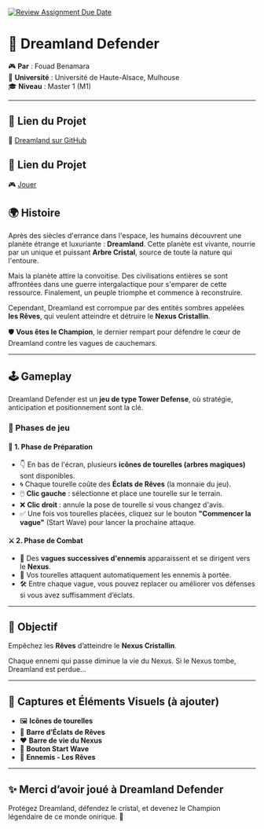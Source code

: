 [![Review Assignment Due Date](https://classroom.github.com/assets/deadline-readme-button-22041afd0340ce965d47ae6ef1cefeee28c7c493a6346c4f15d667ab976d596c.svg)](https://classroom.github.com/a/tcwhlYLU)

# 🌌 Dreamland Defender

🎮 **Par** : Fouad Benamara  
🏫 **Université** : Université de Haute-Alsace, Mulhouse  
🎓 **Niveau** : Master 1 (M1)

---


## 🔗 Lien du Projet

📁 [Dreamland sur GitHub](https://github.com/YonbiDev/Dreamland)

## 🔗 Lien du Projet
🎮 [Jouer](https://yonbidev.github.io/Dreamland/)

## 🌍 Histoire

Après des siècles d'errance dans l'espace, les humains découvrent une planète étrange et luxuriante : **Dreamland**. Cette planète est vivante, nourrie par un unique et puissant **Arbre Cristal**, source de toute la nature qui l'entoure.

Mais la planète attire la convoitise. Des civilisations entières se sont affrontées dans une guerre intergalactique pour s'emparer de cette ressource. Finalement, un peuple triomphe et commence à reconstruire.

Cependant, Dreamland est corrompue par des entités sombres appelées **les Rêves**, qui veulent atteindre et détruire le **Nexus Cristallin**.

🛡️ **Vous êtes le Champion**, le dernier rempart pour défendre le cœur de Dreamland contre les vagues de cauchemars.

---

## 🕹️ Gameplay

Dreamland Defender est un **jeu de type Tower Defense**, où stratégie, anticipation et positionnement sont la clé.

### 🔸 Phases de jeu

#### 🧱 1. Phase de Préparation

- 👇 En bas de l'écran, plusieurs **icônes de tourelles (arbres magiques)** sont disponibles.
- 🌀 Chaque tourelle coûte des **Éclats de Rêves** (la monnaie du jeu).
- 🖱️ **Clic gauche** : sélectionne et place une tourelle sur le terrain.
- ❌ **Clic droit** : annule la pose de tourelle si vous changez d'avis.
- ✅ Une fois vos tourelles placées, cliquez sur le bouton **"Commencer la vague"** (Start Wave) pour lancer la prochaine attaque.

#### ⚔️ 2. Phase de Combat

- 🌊 Des **vagues successives d'ennemis** apparaissent et se dirigent vers le **Nexus**.
- 🌳 Vos tourelles attaquent automatiquement les ennemis à portée.
- 🛠️ Entre chaque vague, vous pouvez replacer ou améliorer vos défenses si vous avez suffisamment d’éclats.

---

## 🎯 Objectif

Empêchez les **Rêves** d’atteindre le **Nexus Cristallin**.

Chaque ennemi qui passe diminue la vie du Nexus. Si le Nexus tombe, Dreamland est perdue...

---

## 📸 Captures et Éléments Visuels (à ajouter)

- 🖼️ **Icônes de tourelles**
- 🌈 **Barre d’Éclats de Rêves**
- ❤️ **Barre de vie du Nexus**
- 🔘 **Bouton Start Wave**
- 👾 **Ennemis - Les Rêves**

---

## ✨ Merci d’avoir joué à Dreamland Defender

Protégez Dreamland, défendez le cristal, et devenez le Champion légendaire de ce monde onirique. 🌠
